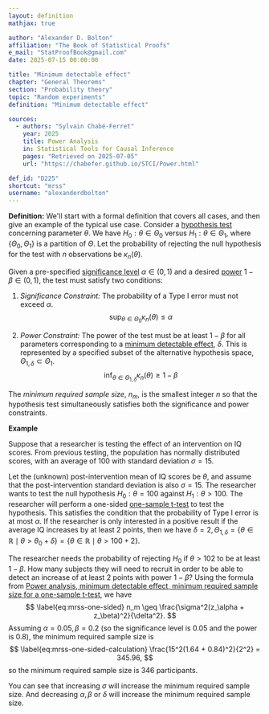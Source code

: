 ```yaml
---
layout: definition
mathjax: true

author: "Alexander D. Bolton"
affiliation: "The Book of Statistical Proofs"
e_mail: "StatProofBook@gmail.com"
date: 2025-07-15 00:00:00

title: "Minimum detectable effect"
chapter: "General Theorems"
section: "Probability theory"
topic: "Random experiments"
definition: "Minimum detectable effect"

sources:
  - authors: "Sylvain Chabé-Ferret"
    year: 2025
    title: Power Analysis
    in: Statistical Tools for Causal Inference
    pages: "Retrieved on 2025-07-05"
    url: "https://chabefer.github.io/STCI/Power.html"

def_id: "D225"
shortcut: "mrss"
username: "alexanderdbolton"
---
```



**Definition:**
We'll start with a formal definition that covers all cases, and then give an example of the typical use case. Consider a [hypothesis test](/D/test) concerning parameter $\theta$. We have $H_0: \theta \in \Theta_0$ versus $H_1: \theta \in \Theta_1$, where $\{\Theta_0, \Theta_1\}$ is a partition of $\Theta$. Let the probability of rejecting the null hypothesis for the test with $n$ observations be $\kappa_n(\theta)$.

Given a pre-specified [significance level](/D/alpha) $\alpha \in (0, 1)$ and a desired [power](/D/power) $1 - \beta \in (0, 1)$, the test must satisfy two conditions:

1.  *Significance Constraint:* The probability of a Type I error must not exceed $\alpha$.
$$
\label{eq:type1error}
\sup_{\theta \in \Theta_0} \kappa_n(\theta) \le \alpha
$$

2.  *Power Constraint:* The power of the test must be at least $1 - \beta$ for all parameters corresponding to a [minimum detectable effect](/D/mde), $\delta$. This is represented by a specified subset of the alternative hypothesis space, $\Theta_{1,\delta} \subset \Theta_1$.
$$
\label{eq:power}
\inf_{\theta \in \Theta_{1,\delta}} \kappa_n(\theta) \ge 1 - \beta
$$

The *minimum required sample size*, $n_{m}$, is the smallest integer $n$ so that the hypothesis test simultaneously satisfies both the significance and power constraints.

**Example**

Suppose that a researcher is testing the effect of an intervention on IQ scores. From previous testing, the population has normally distributed scores, with an average of $100$ with standard deviation $\sigma = 15$.

Let the (unknown) post-intervention mean of IQ scores be $\theta$, and assume that the post-intervention standard deviation is also $\sigma = 15$. The researcher wants to test the null hypothesis $H_0: \theta = 100$ against $H_1: \theta > 100$. The researcher will perform a one-sided [one-sample t-test](/P/ug-ttest1) to test the hypothesis. This satisfies the condition that the probability of Type I error is at most $\alpha$. If the researcher is only interested in a positive result if the average IQ increases by at least 2 points, then we have $\delta = 2,  \Theta_{1, \delta} = \{\theta \in \mathbb{R} \mid \theta > \theta_0 + \delta\} = \{\theta \in \mathbb{R} \mid \theta > 100 + 2\}$.

The researcher needs the probability of rejecting $H_0$ if $\theta > 102$ to be at least $1 - \beta$. How many subjects they will need to recruit in order to be able to detect an increase of at least $2$ points with power $1 - \beta$? Using the formula from [Power analysis, minimum detectable effect, minimum required sample size for a one-sample t-test](/P/ug-t1power), we have
$$
\label{eq:mrss-one-sided}
n_m \geq \frac{\sigma^2(z_\alpha + z_\beta)^2}{\delta^2}.
$$
Assuming $\alpha = 0.05, \beta = 0.2$ (so the significance level is $0.05$ and the power is $0.8$), the minimum required sample size is
$$
\label{eq:mrss-one-sided-calculation}
\frac{15^2(1.64 + 0.84)^2}{2^2} = 345.96,
$$
so the minimum required sample size is 346 participants. 

You can see that increasing $\sigma$ will increase the minimum required sample size. And decreasing $\alpha, \beta$ or $\delta$ will increase the minimum required sample size.
